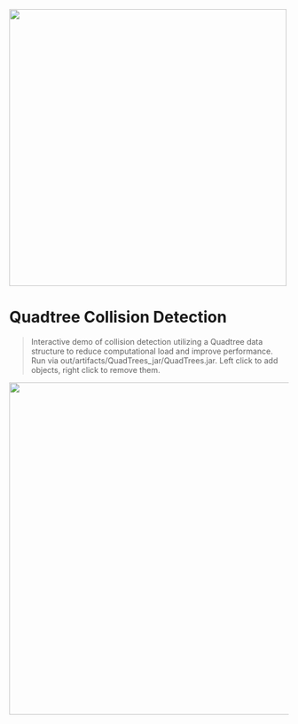 <img src='http://galenscovell.github.io/css/pics/quadtree.png' width=500px />

Quadtree Collision Detection
======

<blockquote>Interactive demo of collision detection utilizing a Quadtree data structure to reduce computational load and improve performance. Run via out/artifacts/QuadTrees_jar/QuadTrees.jar. Left click to add objects, right click to remove them.</blockquote>

<img src='http://galenscovell.github.io/css/pics/quadtree.gif' width=600px />